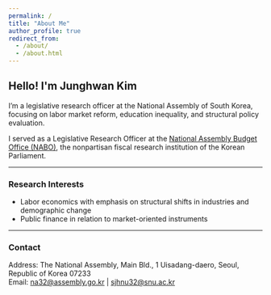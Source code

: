 ```yaml
---
permalink: /
title: "About Me"
author_profile: true
redirect_from: 
  - /about/
  - /about.html
---
```




## Hello! I'm Junghwan Kim  

I’m a legislative research officer at the National Assembly of South Korea, focusing on labor market reform, education inequality, and structural policy evaluation.

I served as a Legislative Research Officer at the [National Assembly Budget Office (NABO)](https://korea.nabo.go.kr/naboEng/main/main.do), the nonpartisan fiscal research institution of the Korean Parliament.


---

### Research Interests
- Labor economics with emphasis on structural shifts in industries and demographic change    
- Public finance in relation to market-oriented instruments

---

### Contact
Address: The National Assembly, Main Bld., 1 Uisadang-daero, Seoul, Republic of Korea 07233  
Email: na32@assembly.go.kr | sjhnu32@snu.ac.kr 
